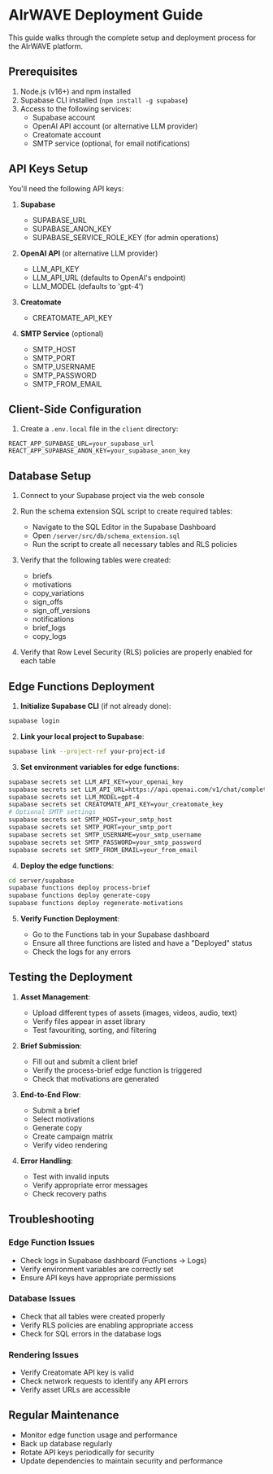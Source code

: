 # AIrWAVE Deployment Guide

This guide walks through the complete setup and deployment process for the AIrWAVE platform.

## Prerequisites

1. Node.js (v16+) and npm installed
2. Supabase CLI installed (`npm install -g supabase`)
3. Access to the following services:
   - Supabase account
   - OpenAI API account (or alternative LLM provider)
   - Creatomate account
   - SMTP service (optional, for email notifications)

## API Keys Setup

You'll need the following API keys:

1. **Supabase**
   - SUPABASE_URL
   - SUPABASE_ANON_KEY
   - SUPABASE_SERVICE_ROLE_KEY (for admin operations)

2. **OpenAI API** (or alternative LLM provider)
   - LLM_API_KEY
   - LLM_API_URL (defaults to OpenAI's endpoint)
   - LLM_MODEL (defaults to 'gpt-4')

3. **Creatomate**
   - CREATOMATE_API_KEY

4. **SMTP Service** (optional)
   - SMTP_HOST
   - SMTP_PORT
   - SMTP_USERNAME
   - SMTP_PASSWORD
   - SMTP_FROM_EMAIL

## Client-Side Configuration

1. Create a `.env.local` file in the `client` directory:

```
REACT_APP_SUPABASE_URL=your_supabase_url
REACT_APP_SUPABASE_ANON_KEY=your_supabase_anon_key
```

## Database Setup

1. Connect to your Supabase project via the web console

2. Run the schema extension SQL script to create required tables:

   - Navigate to the SQL Editor in the Supabase Dashboard
   - Open `/server/src/db/schema_extension.sql`
   - Run the script to create all necessary tables and RLS policies

3. Verify that the following tables were created:
   - briefs
   - motivations
   - copy_variations
   - sign_offs
   - sign_off_versions
   - notifications
   - brief_logs
   - copy_logs

4. Verify that Row Level Security (RLS) policies are properly enabled for each table

## Edge Functions Deployment

1. **Initialize Supabase CLI** (if not already done):

```bash
supabase login
```

2. **Link your local project to Supabase**:

```bash
supabase link --project-ref your-project-id
```

3. **Set environment variables for edge functions**:

```bash
supabase secrets set LLM_API_KEY=your_openai_key
supabase secrets set LLM_API_URL=https://api.openai.com/v1/chat/completions
supabase secrets set LLM_MODEL=gpt-4
supabase secrets set CREATOMATE_API_KEY=your_creatomate_key
# Optional SMTP settings
supabase secrets set SMTP_HOST=your_smtp_host
supabase secrets set SMTP_PORT=your_smtp_port
supabase secrets set SMTP_USERNAME=your_smtp_username
supabase secrets set SMTP_PASSWORD=your_smtp_password
supabase secrets set SMTP_FROM_EMAIL=your_from_email
```

4. **Deploy the edge functions**:

```bash
cd server/supabase
supabase functions deploy process-brief
supabase functions deploy generate-copy
supabase functions deploy regenerate-motivations
```

5. **Verify Function Deployment**:

   - Go to the Functions tab in your Supabase dashboard
   - Ensure all three functions are listed and have a "Deployed" status
   - Check the logs for any errors

## Testing the Deployment

1. **Asset Management**:
   - Upload different types of assets (images, videos, audio, text)
   - Verify files appear in asset library
   - Test favouriting, sorting, and filtering

2. **Brief Submission**:
   - Fill out and submit a client brief
   - Verify the process-brief edge function is triggered
   - Check that motivations are generated

3. **End-to-End Flow**:
   - Submit a brief
   - Select motivations
   - Generate copy
   - Create campaign matrix
   - Verify video rendering

4. **Error Handling**:
   - Test with invalid inputs
   - Verify appropriate error messages
   - Check recovery paths

## Troubleshooting

### Edge Function Issues
- Check logs in Supabase dashboard (Functions → Logs)
- Verify environment variables are correctly set
- Ensure API keys have appropriate permissions

### Database Issues
- Check that all tables were created properly
- Verify RLS policies are enabling appropriate access
- Check for SQL errors in the database logs

### Rendering Issues
- Verify Creatomate API key is valid
- Check network requests to identify any API errors
- Verify asset URLs are accessible

## Regular Maintenance

- Monitor edge function usage and performance
- Back up database regularly
- Rotate API keys periodically for security
- Update dependencies to maintain security and performance

